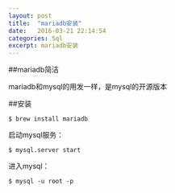 ```yaml
---
layout: post
title:  "mariadb安装"
date:   2016-03-21 22:14:54
categories: Sql
excerpt: mariadb安装
---
```


##mariadb简洁

mariadb和mysql的用发一样，是mysql的开源版本

##安装

    $ brew install mariadb
    
启动mysql服务：

    $ mysql.server start
    
进入mysql：

    $ mysql -u root -p
